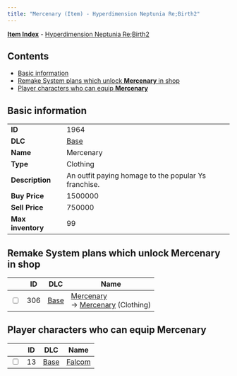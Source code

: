 ```yaml
---
title: "Mercenary (Item) - Hyperdimension Neptunia Re;Birth2"
---
```


[**Item Index**](/neptunia/rb2/item/index.html) - [Hyperdimension Neptunia Re;Birth2](/neptunia/rb2)

## Contents

- [Basic information](#basic-information)
- [Remake System plans which unlock **Mercenary** in shop](#remake-system-plans-which-unlock-mercenary-in-shop)
- [Player characters who can equip **Mercenary**](#player-characters-who-can-equip-mercenary)

## Basic information

|   |   |
| -- | -- |
| **ID** | 1964 |
| **DLC** | [Base](/neptunia/rb2/dlc/0-base.html) |
| **Name** | Mercenary |
| **Type** | Clothing |
| **Description** | An outfit paying homage to the popular Ys franchise. |
| **Buy Price** | 1500000 |
| **Sell Price** | 750000 |
| **Max inventory** | 99 |

## Remake System plans which unlock **Mercenary** in shop

|    | ID | DLC | Name |
| -- | -- | --- | ---- |
| <input type="checkbox" id="rb2-remake-0-306" class="trackbox" /> | 306 | [Base](/neptunia/rb2/dlc/0-base.html) | [Mercenary](/neptunia/rb2/remake/0-306-mercenary.html)<br />→ [Mercenary](/neptunia/rb2/item/0-1964-mercenary.html) (Clothing) |

## Player characters who can equip **Mercenary**

|    | ID | DLC | Name |
| -- | -- | --- | ---- |
| <input type="checkbox" id="rb2-player-0-13" class="trackbox" /> | 13 | [Base](/neptunia/rb2/dlc/0-base.html) | [Falcom](/neptunia/rb2/player/0-13-falcom.html) |
